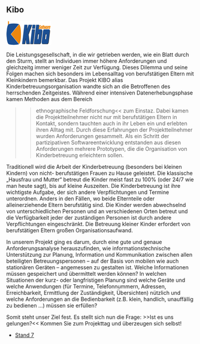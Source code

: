 ## Kibo

<p class="logo"><img src="assets/img/kibo.png" /></p>

Die Leistungsgesellschaft, in die wir getrieben werden, wie ein Blatt durch den Sturm, stellt
an Individuen immer höhere Anforderungen und gleichzeitg immer weniger Zeit zur
Verfügung. Dieses Dilemma und seine Folgen machen sich besonders im Lebensalltag von
berufstätigen Eltern mit Kleinkindern bemerkbar. Das Projekt KIBO alias
Kinderbetreuungsorganisation wandte sich an die Betroffenen des herrschenden Zeitgeistes.
Während einer intensiven Datenerhebungsphase kamen Methoden aus dem Bereich
>>ethnographische Feldforschung<< zum Einstaz. Dabei kamen die Projektteilnehmer nicht
nur mit berufstätigen Eltern in Kontakt, sondern tauchten auch in ihr Leben ein und erlebten
ihren Alltag mit. Durch diese Erfahrungen der Projektteilnehmer wurden Anforderungen
gesammelt. Als ein Schritt der partizipativen Softwareentwicklung entstanden aus diesen
Anforderungen mehrere Prototypen, die die Organisation von Kinderbetreuung erleichtern
sollen.

Traditionell wird die Arbeit der Kinderbetreuung (besonders bei kleinen Kindern) von nicht-
berufstätigen Frauen zu Hause geleistet. Die klassische „Hausfrau und Mutter“ betreut die
Kinder meist fast zu 100% (oder 24/7 wie man heute sagt), bis auf kleine Auszeiten. Die
Kinderbetreuung ist ihre wichtigste Aufgabe, der sich andere Verpflichtungen und Termine
unterordnen. Anders in den Fällen, wo beide Elternteile oder alleinerziehende Eltern
berufstätig sind. Die Kinder werden abwechselnd von unterschiedlichen Personen und an
verschiedenen Orten betreut und die Verfügbarkeit jeder der zuständigen Personen ist durch
andere Verpflichtungen eingeschränkt. Die Betreuung kleiner Kinder erfordert von
berufstätigen Eltern großen Organisationsaufwand.

In unserem Projekt ging es darum, durch eine gute und genaue Anforderungsanalyse
herauszufinden, wie informationstechnische Unterstützung zur Planung, Information und
Kommunikation zwischen allen beteiligten Betreuungspersonen – auf der Basis von
mobilen wie auch stationären Geräten – angemessen zu gestalten ist. Welche Informationen
müssen gespeichert und übermittelt werden können? In welchen Situationen der kurz- oder
langfristigen Planung sind welche Geräte und welche Anwendungen (für Termine,
Telefonnummern, Adressen, Erreichbarkeit, Ermittlung der Zuständigkeit, Übersichten)
nützlich und welche Anforderungen an die Bedienbarkeit (z.B. klein, handlich, unauffällig
zu bedienen ...) müssen sie erfüllen?

Somit steht unser Ziel fest. Es stellt sich nun die Frage: >>Ist es uns gelungen?<< Kommen Sie
zum Projekttag und überzeugen sich selbst!

* [Stand 7](staende.html)

